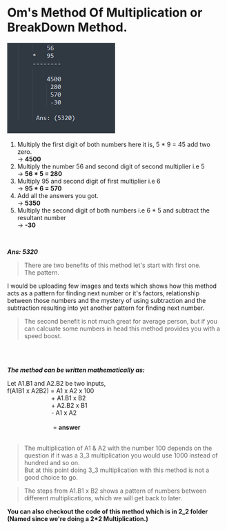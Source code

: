 # Om's Method Of Multiplication or BreakDown Method.

<img src="./assests/Images/breakDownEx.png">

1. Multiply the first digit of both numbers here it is, 5 * 9 = 45 add two zero. </br>
-> **4500**  
2. Multiply the number 56 and second digit of second multiplier i.e 5 </br>
-> **56 * 5 = 280**
3. Multiply 95 and second digit of first multiplier i.e 6 </br> 
-> **95 * 6 = 570**
4. Add all the answers you got. </br>
-> **5350**
5. Multiply the second digit of both numbers i.e 6 * 5 and subtract the resultant number </br>
-> **-30**
</br>

***Ans: 5320***
</br>

> There are two benefits of this method let's start with first one. </br>
> The pattern.

I would be uploading few images and texts which shows how this method acts as a pattern for finding next number or it's factors, relationship between those numbers and the mystery of using subtraction and the subtraction resulting into yet another pattern for finding next number.
</br>

> The second benefit is not much great for average person, but if you can calcuate some numbers in head this method provides you with a speed boost.

</br>
</br>


***The method can be written mathematically as:***
<br>

Let A1.B1 and A2.B2 be two inputs,
</br>
f(A1B1 x A2B2) =  A1 x A2 x 100 </br> 
&emsp;&emsp;&emsp;&emsp;&emsp;&emsp;&emsp;&nbsp;+                 A1.B1 x B2 <br>
&emsp;&emsp;&emsp;&emsp;&emsp;&emsp;&emsp;&nbsp;+                 A2.B2 x B1 <br>
&emsp;&emsp;&emsp;&emsp;&emsp;&emsp;&emsp;&nbsp;-                 A1 x A2 <br> <br>
&emsp;&emsp;&emsp;&emsp;&emsp;&emsp;&emsp;&nbsp; = **answer**
<br>
<br>

> The multiplication of A1 & A2 with the number 100 depends on the question if it was a 3_3 multiplication you would use 1000 instead of hundred and so on.<br>
But at this point doing 3_3 multiplication with this method is not a good choice to go.<br>

> The steps from A1.B1 x B2 shows a pattern of numbers between different multiplications, which we will get back to later.  

__You can also checkout the code of this method which is in 2_2 folder (Named since we're doing a 2*2 Multiplication.)__
